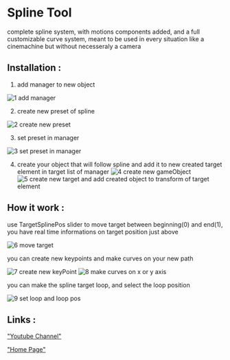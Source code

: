 # Spline Tool
complete spline system, with motions components added, and a full customizable curve system, meant to be used in every situation like a cinemachine but without necesseraly a camera

## Installation :

1. add manager to new object

![1  add manager](https://github.com/Light974-M/UnityPersonalDataBank/assets/72139424/65c6f9f3-7c91-4358-88f3-91ab6ea16437)


2. create new preset of spline

![2 create new preset](https://github.com/Light974-M/UnityPersonalDataBank/assets/72139424/83385d4e-a468-478c-8eb4-26f7f9a65a24)


3. set preset in manager

![3 set preset in manager](https://github.com/Light974-M/UnityPersonalDataBank/assets/72139424/09998de2-810d-4f66-86ab-f7555cf3e942)


4. create your object that will follow spline and add it to new created target element in target list of manager
![4 create new gameObject](https://github.com/Light974-M/UnityPersonalDataBank/assets/72139424/b7467bac-d998-4410-83f4-4ba9c7111025)
![5 create new target and add created object to transform of target element](https://github.com/Light974-M/UnityPersonalDataBank/assets/72139424/a8bdbe47-d662-4080-8f96-d4d40b4e06c6)



## How it work :

use TargetSplinePos slider to move target between beginning(0) and end(1), you have real time informations on target position just above

![6 move target](https://github.com/Light974-M/UnityPersonalDataBank/assets/72139424/eb6c3220-2475-4048-a7b7-14407d05195b)



you can create new keypoints and make curves on your new path

![7 create new keyPoint](https://github.com/Light974-M/UnityPersonalDataBank/assets/72139424/caedaac3-e409-4fdc-9eac-95b644d8c7cb)
![8  make curves on x or y axis](https://github.com/Light974-M/UnityPersonalDataBank/assets/72139424/9a59593d-de82-42f8-b933-612b04a51a54)


you can make the spline target loop, and select the loop position

![9 set loop and loop pos](https://github.com/Light974-M/UnityPersonalDataBank/assets/72139424/a29c203b-9bca-43e0-8407-7cd8a9877090)

## Links :
["Youtube Channel"](https://www.youtube.com/channel/UC-_DDdI316_BYs7HlO260OA)

["Home Page"](https://github.com/Light974-M/UnityPersonalDataBank)

